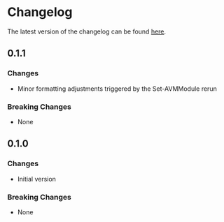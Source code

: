 # Changelog

The latest version of the changelog can be found [here](https://github.com/Azure/bicep-registry-modules/blob/main/avm/res/api-management/service/policy/CHANGELOG.md).

## 0.1.1

### Changes

- Minor formatting adjustments triggered by the Set-AVMModule rerun

### Breaking Changes

- None

## 0.1.0

### Changes

- Initial version

### Breaking Changes

- None
